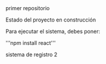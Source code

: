 </h1>primer repositorio</h1>

Estado del proyecto en construcción

Para ejecutar el sistema, debes poner:

'''npm install react''' 

sistema de registro 2
